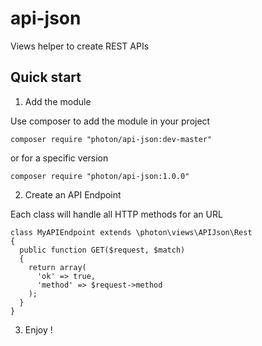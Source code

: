 api-json
========

Views helper to create REST APIs

Quick start
-----------

1) Add the module

Use composer to add the module in your project

	composer require "photon/api-json:dev-master"

or for a specific version

	composer require "photon/api-json:1.0.0"

2) Create an API Endpoint

Each class will handle all HTTP methods for an URL

	class MyAPIEndpoint extends \photon\views\APIJson\Rest
	{
	  public function GET($request, $match)
	  {
		return array(
		  'ok' => true,
		  'method' => $request->method
		);
	  }
	}

3) Enjoy !
